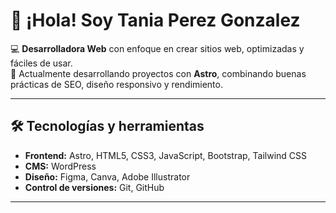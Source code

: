 # 👋 ¡Hola! Soy Tania Perez Gonzalez  

💻 **Desarrolladora Web** con enfoque en crear sitios web, optimizadas y fáciles de usar.  
🚀 Actualmente desarrollando proyectos con **Astro**, combinando buenas prácticas de SEO, diseño responsivo y rendimiento.  

---

## 🛠️ Tecnologías y herramientas  
- **Frontend:** Astro, HTML5, CSS3, JavaScript, Bootstrap, Tailwind CSS  
- **CMS:** WordPress  
- **Diseño:** Figma, Canva, Adobe Illustrator  
- **Control de versiones:** Git, GitHub

---
